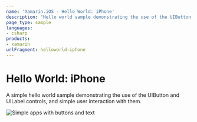 ```yaml
---
name: 'Xamarin.iOS - Hello World: iPhone'
description: "Hello world sample demonstrating the use of the UIButton and UILabel controls, and simple user interaction with them #getstarted"
page_type: sample
languages:
- csharp
products:
- xamarin
urlFragment: helloworld-iphone
---
```

# Hello World: iPhone

A simple hello world sample demonstrating the use of the UIButton
and UILabel controls, and simple user interaction with them.

![Simple apps with buttons and text](Screenshots/HelloWorldiPhone01.png)
